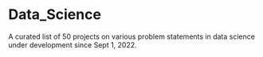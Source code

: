 # Data_Science
A curated list of 50 projects on various problem statements in data science under development since Sept 1, 2022.
